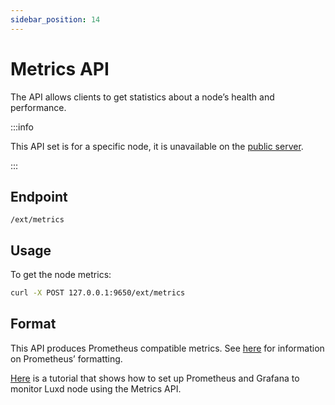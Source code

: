 ```yaml
---
sidebar_position: 14
---
```


# Metrics API

The API allows clients to get statistics about a node’s health and performance.

:::info

This API set is for a specific node, it is unavailable on the [public server](../public-api-server.md).

:::

## Endpoint

```text
/ext/metrics
```

## Usage

To get the node metrics:

```sh
curl -X POST 127.0.0.1:9650/ext/metrics
```

## Format

This API produces Prometheus compatible metrics. See [here](https://github.com/prometheus/docs/blob/master/content/docs/instrumenting/exposition_formats.md) for information on Prometheus’ formatting.

[Here](../../../nodes/maintain/setting-up-node-monitoring.md) is a tutorial that shows how to set up Prometheus and Grafana to monitor Luxd node using the Metrics API.
